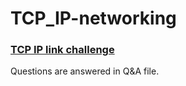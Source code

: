 # TCP_IP-networking

### [TCP IP link challenge](https://github.com/becodeorg/DevSecOps-Training/tree/master/content/website/field/TCP_IP)

Questions are answered in Q&A file. 
